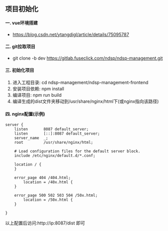 ## 项目初始化

#### 一. vue环境搭建
  - https://blog.csdn.net/ytangdigl/article/details/75095787

#### 二. git拉取项目
  - git clone -b dev https://gitlab.fuseclick.com/ndsp/ndsp-management.git

#### 三. 初始化项目
  1. 进入工程目录: cd ndsp-management/ndsp-management-frontend
  2. 安装项目依赖: npm install
  3. 编译项目: npm run build
  4. 编译生成的dist文件夹移动到/usr/share/nginx/html下(或nginx指向该路径)

#### 四. nginx配置(示例)
```
server {
    listen       8087 default_server;
    listen       [::]:8087 default_server;
    server_name  _;
    root         /usr/share/nginx/html;

    # Load configuration files for the default server block.
    include /etc/nginx/default.d/*.conf;

    location / {
    }

    error_page 404 /404.html;
        location = /40x.html {
    }

    error_page 500 502 503 504 /50x.html;
        location = /50x.html {
    }

}
```
以上配置后访问:http://ip:8087/dist 即可

